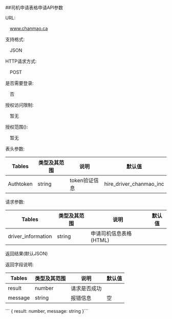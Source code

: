 ##司机申请表格申请API参数

URL:

　www.chanmao.ca
 
支持格式:

　JSON
 
HTTP请求方式:

　POST
 
是否需要登录:

　否
 
授权访问限制:

　暂无
 
授权范围():

　暂无

表头参数:

| Tables | 类型及其范围 | 说明 |  默认值|
| -------------|-------------| -----|-----|
| Authtoken | string | token验证信息 |hire_driver_chanmao_inc|

请求参数:


| Tables | 类型及其范围 | 说明 |  默认值|
| ------------- |-------------| -----|-----|
| driver_information | string | 申请司机信息表格(HTML) ||



返回结果(默认JSON)

返回字段说明:

| Tables | 类型及其范围 | 说明 |  默认值|
| ------------- |-------------|-----|-----|
| result | number |  请求是否成功 ||
| message | string | 报错信息 | 空|

<span style="background-color : lightbule">
```
{
    result: number,
    message: string
}```
</span>
